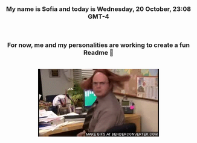 


<div align="center">
<h3 >My name is Sofia and today is Wednesday, 20 October, 23:08 GMT-4</h3><br>
<h3 >For now, me and my personalities are working to create a fun Readme 👋
</h3><br>
<img src='img/dwight.gif' alt='working...'/>
</div>
